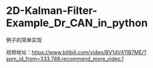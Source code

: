 # 2D-Kalman-Filter-Example_Dr_CAN_in_python


例子的简单实现

视频地址：https://www.bilibili.com/video/BV1dV411B7ME/?spm_id_from=333.788.recommend_more_video.1
